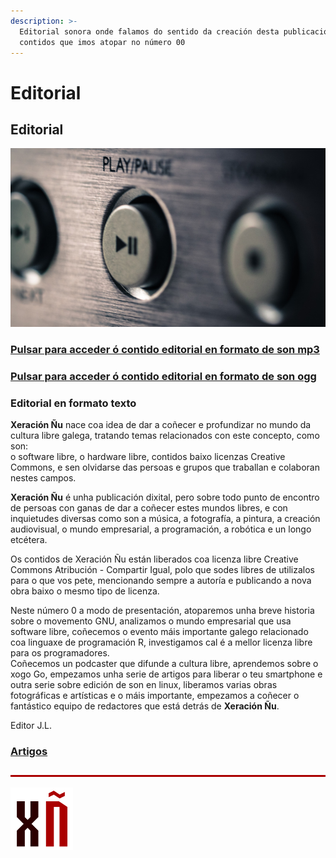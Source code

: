 ```yaml
---
description: >-
  Editorial sonora onde falamos do sentido da creación desta publicación e dos
  contidos que imos atopar no número 00
---
```


# Editorial

## Editorial

![](.gitbook/assets/play-1000px.jpg)

### [Pulsar para acceder ó contido editorial en formato de son mp3](https://www.ivoox.com/25539903)

### [Pulsar para acceder ó contido editorial en formato de son ogg](https://ia800105.us.archive.org/21/items/xeraciongnu-00/Editorial-Xeracion-GNU-00-gl.ogg)

### Editorial en formato texto

**Xeración Ñu** nace coa idea de dar a coñecer e profundizar no mundo da cultura libre galega, tratando temas relacionados con este concepto, como son:  
o software libre, o hardware libre, contidos baixo licenzas Creative Commons, e sen olvidarse das persoas e grupos que traballan e colaboran nestes campos.

**Xeración Ñu** é unha publicación dixital, pero sobre todo punto de encontro de persoas con ganas de dar a coñecer estes mundos libres, e con inquietudes diversas como son a música, a fotografía, a pintura, a creación audiovisual, o mundo empresarial, a programación, a robótica e un longo etcétera.

Os contidos de Xeración Ñu están liberados coa licenza libre Creative Commons Atribución - Compartir Igual, polo que sodes libres de utilizalos para o que vos pete, mencionando sempre a autoría e publicando a nova obra baixo o mesmo tipo de licenza.

Neste número 0 a modo de presentación, atoparemos unha breve historia sobre o movemento GNU, analizamos o mundo empresarial que usa software libre, coñecemos o evento máis importante galego relacionado coa linguaxe de programación R, investigamos cal é a mellor licenza libre para os programadores.  
Coñecemos un podcaster que difunde a cultura libre, aprendemos sobre o xogo Go, empezamos unha serie de artigos para liberar o teu smartphone e outra serie sobre edición de son en linux, liberamos varias obras fotográficas e artísticas e o máis importante, empezamos a coñecer o fantástico equipo de redactores que está detrás de **Xeración Ñu**.

Editor J.L.

### [Artigos](sumario.md)

![](.gitbook/assets/separador-1000x5%20%2817%29.png)

![](.gitbook/assets/logo-100x100%20%282%29.png)



